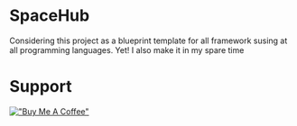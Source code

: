 # SpaceHub
Considering this project as a blueprint template for all framework susing at all programming languages. Yet! I also make it in my spare time

# Support
[!["Buy Me A Coffee"](https://www.buymeacoffee.com/assets/img/custom_images/orange_img.png)](https://www.buymeacoffee.com/StephenN)
